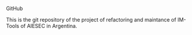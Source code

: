 GitHub

This is the git repository of the project of refactoring and maintance of IM-Tools of AIESEC in Argentina.

